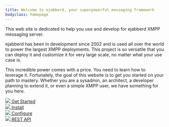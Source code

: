 ```yaml
---
title: Welcome to ejabberd, your superpowerful messaging framework
bodyclass: homepage
---
```


This web site is dedicated to help you use and develop for ejabberd
XMPP messaging server.

ejabberd has been in development since 2002 and is used all over the
world to power the largest XMPP deployments. This project is so
versatile that you can deploy it and customize it for very large
scale, no matter what your use case is.

This incredible power comes with a price. You need to learn how to
leverage it. Fortunately, the goal of this website is to get you
started on your path to mastery. Whether you are a sysadmin, an
architect, a developer planning to extend it, or even a simple XMPP
user, we have something for you here.

<div id="homepage-buttons" class="container">
  <div class="row">
    <div class="col-xs-12 col-sm-6 col-lg-3">
      <a href="/get-started/" type="button" class="btn btn-lg btn-block">
        <img src="/static/shared/images/icon_gettingstarted.svg" />
        Get Started
      </a>
    </div>
    <div class="col-xs-12 col-sm-6 col-lg-3">
      <a href="/admin/installation/" type="button" class="btn btn-lg btn-block">
        <img src="/static/shared/images/icon_installation.svg" />
        Install
      </a>
    </div>
    <div class="col-xs-12 col-sm-6 col-lg-3">
      <a href="/admin/configuration/" type="button" class="btn btn-lg btn-block">
        <img src="/static/shared/images/icon_configuration.svg" />
        Configure
      </a>
    </div>
    <div class="col-xs-12 col-sm-6 col-lg-3">
      <a href="/developer/ejabberd-api/" type="button" class="btn btn-lg btn-block">
        <img src="/static/shared/images/icon_restapi.svg" />
        REST API
      </a>
    </div>
  </div>
</div>
